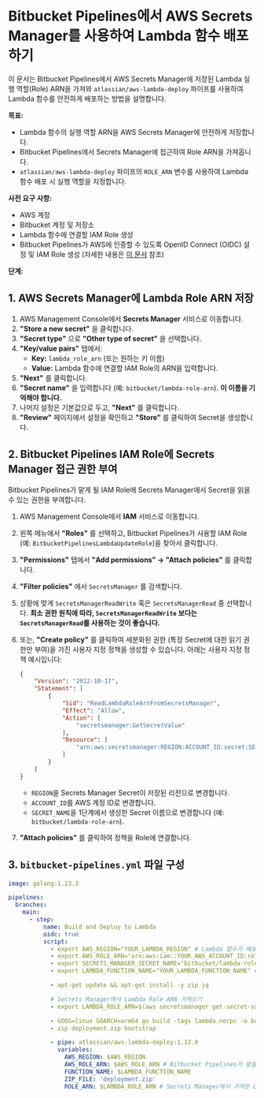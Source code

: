 # Bitbucket Pipelines에서 AWS Secrets Manager를 사용하여 Lambda 함수 배포하기

이 문서는 Bitbucket Pipelines에서 AWS Secrets Manager에 저장된 Lambda 실행 역할(Role) ARN을 가져와 `atlassian/aws-lambda-deploy` 파이프를 사용하여 Lambda 함수를 안전하게 배포하는 방법을 설명합니다.

**목표:**

*   Lambda 함수의 실행 역할 ARN을 AWS Secrets Manager에 안전하게 저장합니다.
*   Bitbucket Pipelines에서 Secrets Manager에 접근하여 Role ARN을 가져옵니다.
*   `atlassian/aws-lambda-deploy` 파이프의 `ROLE_ARN` 변수를 사용하여 Lambda 함수 배포 시 실행 역할을 지정합니다.

**사전 요구 사항:**

*   AWS 계정
*   Bitbucket 계정 및 저장소
*   Lambda 함수에 연결할 IAM Role 생성
*   Bitbucket Pipelines가 AWS에 인증할 수 있도록 OpenID Connect (OIDC) 설정 및 IAM Role 생성 (자세한 내용은 [이 문서](iam-role.md) 참조)

**단계:**

## 1. AWS Secrets Manager에 Lambda Role ARN 저장

1.  AWS Management Console에서 **Secrets Manager** 서비스로 이동합니다.
2.  **"Store a new secret"** 을 클릭합니다.
3.  **"Secret type"** 으로 **"Other type of secret"** 을 선택합니다.
4.  **"Key/value pairs"** 탭에서:
    *   **Key:** `lambda_role_arn` (또는 원하는 키 이름)
    *   **Value:** Lambda 함수에 연결할 IAM Role의 ARN을 입력합니다.
5.  **"Next"** 를 클릭합니다.
6.  **"Secret name"** 을 입력합니다 (예: `bitbucket/lambda-role-arn`). **이 이름을 기억해야 합니다.**
7.  나머지 설정은 기본값으로 두고, **"Next"** 를 클릭합니다.
8.  **"Review"** 페이지에서 설정을 확인하고 **"Store"** 를 클릭하여 Secret을 생성합니다.

## 2. Bitbucket Pipelines IAM Role에 Secrets Manager 접근 권한 부여

Bitbucket Pipelines가 맡게 될 IAM Role에 Secrets Manager에서 Secret을 읽을 수 있는 권한을 부여합니다.

1.  AWS Management Console에서 **IAM** 서비스로 이동합니다.
2.  왼쪽 메뉴에서 **"Roles"** 를 선택하고, Bitbucket Pipelines가 사용할 IAM Role (예: `BitbucketPipelinesLambdaUpdateRole`)을 찾아서 클릭합니다.
3.  **"Permissions"** 탭에서 **"Add permissions" -> "Attach policies"** 를 클릭합니다.
4.  **"Filter policies"** 에서 `SecretsManager` 를 검색합니다.
5.  상황에 맞게 `SecretsManagerReadWrite` 혹은 `SecretsManagerRead` 중 선택합니다. **최소 권한 원칙에 따라, `SecretsManagerReadWrite` 보다는 `SecretsManagerRead`를 사용하는 것이 좋습니다.**
6.  또는, **"Create policy"** 를 클릭하여 세분화된 권한 (특정 Secret에 대한 읽기 권한만 부여)을 가진 사용자 지정 정책을 생성할 수 있습니다. 아래는 사용자 지정 정책 예시입니다:

    ```json
    {
        "Version": "2012-10-17",
        "Statement": [
            {
                "Sid": "ReadLambdaRoleArnFromSecretsManager",
                "Effect": "Allow",
                "Action": [
                    "secretsmanager:GetSecretValue"
                ],
                "Resource": [
                    "arn:aws:secretsmanager:REGION:ACCOUNT_ID:secret:SECRET_NAME*"
                ]
            }
        ]
    }
    ```

    *   `REGION`을 Secrets Manager Secret이 저장된 리전으로 변경합니다.
    *   `ACCOUNT_ID`를 AWS 계정 ID로 변경합니다.
    *   `SECRET_NAME`을 1단계에서 생성한 Secret 이름으로 변경합니다 (예: `bitbucket/lambda-role-arn`).
7.  **"Attach policies"** 를 클릭하여 정책을 Role에 연결합니다.

## 3. `bitbucket-pipelines.yml` 파일 구성

```yaml
image: golang:1.23.3

pipelines:
  branches:
    main:
      - step:
          name: Build and Deploy to Lambda
          oidc: true
          script:
            - export AWS_REGION="YOUR_LAMBDA_REGION" # Lambda 함수가 배포된 리전
            - export AWS_ROLE_ARN="arn:aws:iam::YOUR_AWS_ACCOUNT_ID:role/YOUR_BITBUCKET_PIPELINES_ROLE" # Bitbucket Pipelines가 맡을 IAM Role
            - export SECRETS_MANAGER_SECRET_NAME="bitbucket/lambda-role-arn" # Secrets Manager에 저장된 Secret 이름
            - export LAMBDA_FUNCTION_NAME="YOUR_LAMBDA_FUNCTION_NAME" # Lambda 함수 이름

            - apt-get update && apt-get install -y zip jq

            # Secrets Manager에서 Lambda Role ARN 가져오기
            - export LAMBDA_ROLE_ARN=$(aws secretsmanager get-secret-value --secret-id $SECRETS_MANAGER_SECRET_NAME --region $AWS_REGION --query SecretString --output text | jq -r '.lambda_role_arn')

            - GOOS=linux GOARCH=arm64 go build -tags lambda.norpc -o bootstrap main.go
            - zip deployment.zip bootstrap

            - pipe: atlassian/aws-lambda-deploy:1.12.0
              variables:
                AWS_REGION: $AWS_REGION
                AWS_ROLE_ARN: $AWS_ROLE_ARN # Bitbucket Pipelines가 맡을 IAM Role
                FUNCTION_NAME: $LAMBDA_FUNCTION_NAME
                ZIP_FILE: 'deployment.zip'
                ROLE_ARN: $LAMBDA_ROLE_ARN # Secrets Manager에서 가져온 Lambda Role ARN
